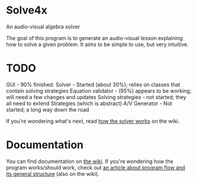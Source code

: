Solve4x
=======

An audio-visual algebra solver

The goal of this program is to generate an audio-visual lesson explaining how to solve a given problem. It aims to be simple to use, but very intuitive.

TODO
====

GUI - 90% finished.
Solver - Started (about 30%); relies on classes that contain solving strategies
Equation validator - (95%) appears to be working; will need a few changes and updates
Solving strategies - not started; they all need to extend Strategies (which is abstract)
A/V Generator - Not started; a long way down the road

If you're wondering what's next, read [how the solver works](https://github.com/Nateowami/Solve4x/wiki/Solving) on the wiki.

Documentation
=============
You can find documentation on [the wiki](https://github.com/Nateowami/Solve4x/wiki). If you're wondering how the program works/should work, check out [an article about program flow and its general  structure](https://github.com/Nateowami/Solve4x/wiki/Program-Flow) (also on the wiki).
